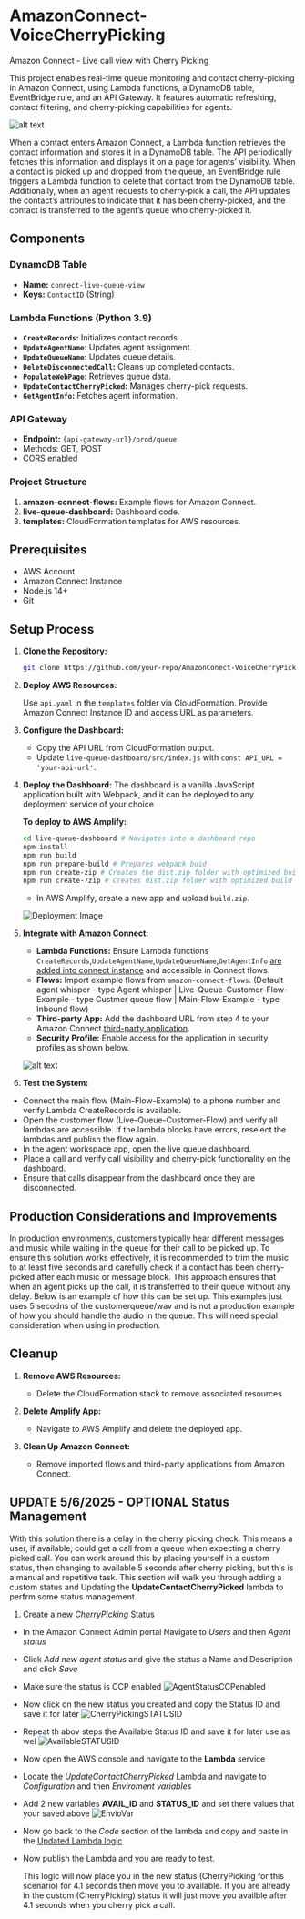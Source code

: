 # AmazonConnect-VoiceCherryPicking
Amazon Connect - Live call view with Cherry Picking

This project enables real-time queue monitoring and contact cherry-picking in Amazon Connect, using Lambda functions, a DynamoDB table, EventBridge rule, and an API Gateway. It features automatic refreshing, contact filtering, and cherry-picking capabilities for agents. 

![alt text](image-3.png)

When a contact enters Amazon Connect, a Lambda function retrieves the contact information and stores it in a DynamoDB table. The API periodically fetches this information and displays it on a page for agents’ visibility. When a contact is picked up and dropped from the queue, an EventBridge rule triggers a Lambda function to delete that contact from the DynamoDB table. Additionally, when an agent requests to cherry-pick a call, the API updates the contact’s attributes to indicate that it has been cherry-picked, and the contact is transferred to the agent’s queue who cherry-picked it.

 
## Components

### DynamoDB Table

- **Name:** `connect-live-queue-view`
- **Keys:** `ContactID` (String)

### Lambda Functions (Python 3.9)

- **`CreateRecords`:** Initializes contact records.
- **`UpdateAgentName`:** Updates agent assignment.
- **`UpdateQueueName`:** Updates queue details.
- **`DeleteDisconnectedCall`:** Cleans up completed contacts.
- **`PopulateWebPage`:** Retrieves queue data.
- **`UpdateContactCherryPicked`:** Manages cherry-pick requests.
- **`GetAgentInfo`:** Fetches agent information.

### API Gateway

- **Endpoint:** `{api-gateway-url}/prod/queue`
- Methods: GET, POST
- CORS enabled

### Project Structure

1. **amazon-connect-flows:** Example flows for Amazon Connect.
2. **live-queue-dashboard:** Dashboard code.
3. **templates:** CloudFormation templates for AWS resources.

## Prerequisites

- AWS Account
- Amazon Connect Instance
- Node.js 14+
- Git

## Setup Process

1. **Clone the Repository:**

   ```bash
   git clone https://github.com/your-repo/AmazonConect-VoiceCherryPicking.git
   ```

2. **Deploy AWS Resources:**

   Use `api.yaml` in the `templates` folder via CloudFormation. Provide Amazon Connect Instance ID and access URL as parameters.

3. **Configure the Dashboard:**

   - Copy the API URL from CloudFormation output.
   - Update `live-queue-dashboard/src/index.js` with `const API_URL = 'your-api-url'`.

4. **Deploy the Dashboard:**
   The dashboard is a vanilla JavaScript application built with Webpack, and it can be deployed to any deployment service of your choice

   **To deploy to AWS Amplify:**

   ```bash
   cd live-queue-dashboard # Navigates into a dashboard repo
   npm install
   npm run build
   npm run prepare-build # Prepares webpack buid
   npm run create-zip # Creates the dist.zip folder with optimized build code - Command for MAC / Linux
   npm run create-7zip # Creates dist.zip folder with optimized build code - Command for windows users. (Must have 7 zip installed and added as a PATH variable, video tutorial: https://www.youtube.com/watch?v=qdfjWpeJDnw )
   ```

   - In AWS Amplify, create a new app and upload `build.zip`.

   ![Deployment Image](image.png)

5. **Integrate with Amazon Connect:**

   - **Lambda Functions:** Ensure Lambda functions `CreateRecords`,`UpdateAgentName`,`UpdateQueueName`,`GetAgentInfo` [are added into connect instance](https://docs.aws.amazon.com/connect/latest/adminguide/connect-lambda-functions.html) and accessible in Connect flows.
   - **Flows:** Import example flows from `amazon-connect-flows`. (Default agent whisper - type Agent whisper | Live-Queue-Customer-Flow-Example - type Custmer queue flow | Main-Flow-Example - type Inbound flow)
   - **Third-party App:** Add the dashboard URL from step 4 to your Amazon Connect [third-party application](https://docs.aws.amazon.com/connect/latest/adminguide/onboard-3p-apps.html).
   - **Security Profile:** Enable access for the application in security profiles as shown below.

   ![alt text](image-2.png)

6. **Test the System:**

- Connect the main flow (Main-Flow-Example) to a phone number and verify Lambda CreateRecords is available.
- Open the customer flow (Live-Queue-Customer-Flow) and verify all lambdas are accessible. If the lambda blocks have errors, reselect the lambdas and publish the flow again.
- In the agent workspace app, open the live queue dashboard.
- Place a call and verify call visibility and cherry-pick functionality on the dashboard.
- Ensure that calls disappear from the dashboard once they are disconnected.

## Production Considerations and Improvements

In production environments, customers typically hear different messages and music while waiting in the queue for their call to be picked up. To ensure this solution works effectively, it is recommended to trim the music to at least five seconds and carefully check if a contact has been cherry-picked after each music or message block. This approach ensures that when an agent picks up the call, it is transferred to their queue without any delay. Below is an example of how this can be set up. This examples just uses 5 secodns of the customerqueue/wav and is not a production example of how you should handle the audio in the queue. This will need special consideration when using in production.




## Cleanup

1. **Remove AWS Resources:**

   - Delete the CloudFormation stack to remove associated resources.
 
2. **Delete Amplify App:**

   - Navigate to AWS Amplify and delete the deployed app.

3. **Clean Up Amazon Connect:**

   - Remove imported flows and third-party applications from Amazon Connect.


## UPDATE 5/6/2025  - OPTIONAL Status Management

With this solution there is a delay in the cherry picking check. This means a user, if available, could get a call from a queue when expecting a cherry picked call.
You can work around this by placing yourself in a custom status, then changing to available 5 seconds after cherry picking, but this is a manual and repetitive task.
This section will walk you through adding a custom status and Updating the **UpdateContactCherryPicked** lambda to perfrm some status management.

1. Create a new *CherryPicking* Status
- In the Amazon Connect Admin portal Navigate to *Users* and then *Agent status*
- Click *Add new agent status* and give the status a Name and Description and click *Save*
- Make sure the status is CCP enabled  ![AgentStatusCCPenabled](Optional%20Status%20Handling/AgentStatusList.PNG)
- Now click on the new status you created and copy the Status ID and save it for later   ![CherryPickingSTATUSID](Optional%20Status%20Handling/CherryPickingStatus.PNG)
- Repeat th abov steps the Available Status ID and save it for later use as wel ![AvailableSTATUSID](Optional%20Status%20Handling/AVAIL_ID.PNG)
- Now open the AWS console and navigate to the **Lambda** service
- Locate the *UpdateContactCherryPicked* Lambda and navigate to *Configuration* and then *Enviroment variables*
- Add 2 new variables **AVAIL_ID** and **STATUS_ID** and set there values that your saved above  ![EnvioVar](Optional%20Status%20Handling/UpdateContactCherryPick-Enviromental-variables.PNG)
- Now go back to the *Code* section of the lambda and copy and paste in the [Updated Lambda logic](Optional%20Status%20Handling/UpdateContactCherryPick%20-%20Update%20with%20Status%20Handling%20Lambda.txt)
- Now publish the Lambda and you are ready to test.

  This logic will now place you in the new status (CherryPicking for this scenario) for 4.1 seconds then move you to available.  If you are already in the custom (CherryPicking) status it will just move you availble after 4.1 seconds when you cherry pick a call.
